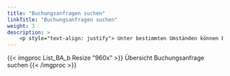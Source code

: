 ```yaml
---
title: "Buchungsanfragen suchen"
linkTitle: "Buchungsanfragen suchen"
weight: 3
description: >
    <p style="text-align: justify"> Unter bestimmten Umständen können Buchungen nicht direkt durchgeführt werden, sondern müssen erst angefragt werden. Diese Buchungsanfragen suchen Sie im Menüpunkt Listen an dritter Stelle auf dem Sidepanel. </p>
---
```

{{< imgproc List_BA_b Resize "960x" >}}
Übersicht Buchungsanfrage suchen 
{{< /imgproc >}}
